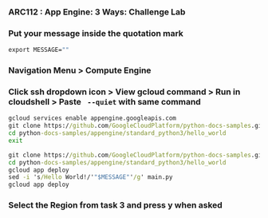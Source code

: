 ### ARC112 :  App Engine: 3 Ways: Challenge Lab 

### Put your message inside the quotation mark
```cmd
export MESSAGE=""
```
### Navigation Menu > Compute Engine
### Click ssh dropdown icon > View gcloud command > Run in cloudshell > Paste ` --quiet` with same command 
```cmd
gcloud services enable appengine.googleapis.com
git clone https://github.com/GoogleCloudPlatform/python-docs-samples.git
cd python-docs-samples/appengine/standard_python3/hello_world
exit
```
```cmd
git clone https://github.com/GoogleCloudPlatform/python-docs-samples.git
cd python-docs-samples/appengine/standard_python3/hello_world
gcloud app deploy
sed -i 's/Hello World!/'"$MESSAGE"'/g' main.py
gcloud app deploy
```
### Select the Region from task 3 and press y when asked
